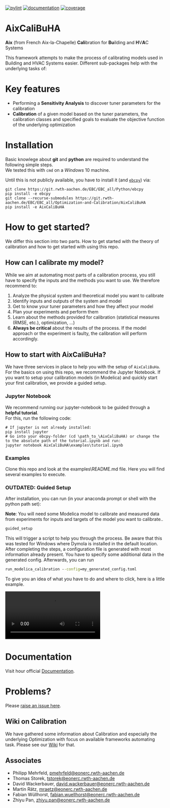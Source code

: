 [![pylint](https://ebc.pages.rwth-aachen.de/EBC_all/Optimization-and-Calibration/AixCaliBuHA/master/pylint/pylint.svg)](https://ebc.pages.rwth-aachen.de/EBC_all/Optimization-and-Calibration/AixCaliBuHA/master/pylint/pylint.html)
[![documentation](https://ebc.pages.rwth-aachen.de/EBC_all/Optimization-and-Calibration/AixCaliBuHA/master/docs/doc.svg)](https://ebc.pages.rwth-aachen.de/EBC_all/Optimization-and-Calibration/AixCaliBuHA/master/docs/index.html)
[![coverage](https://ebc.pages.rwth-aachen.de/EBC_all/Optimization-and-Calibration/AixCaliBuHA/master/coverage/badge.svg)](https://ebc.pages.rwth-aachen.de/EBC_all/Optimization-and-Calibration/AixCaliBuHA/master/coverage)


# AixCaliBuHA

**Aix** (from French Aix-la-Chapelle) 
**Cali**bration for **Bu**ilding and **H**V**A**C Systems

This framework attempts to make the process of calibrating models used in Building
and HVAC Systems easier. Different sub-packages help with the underlying tasks of:

# Key features
- Performing a **Sensitivity Analysis** to discover tuner parameters for the calibration
- **Calibration** of a given model based on the tuner parameters, the calibration classes and specified goals to evaluate the objective function of the underlying optimization


# Installation
Basic knowlege about **git** and **python** are required to understand the following simple steps.  
We tested this with `cmd` on a *Windows* 10 machine.

Until this is not publicly available, you have to install it (and [`ebcpy`](https://git.rwth-aachen.de/EBC/EBC_all/Python/ebcpy/-/blob/master/README.md)) via:
```
git clone https://git.rwth-aachen.de/EBC/EBC_all/Python/ebcpy
pip install -e ebcpy
git clone --recurse-submodules https://git.rwth-aachen.de/EBC/EBC_all/Optimization-and-Calibration/AixCaliBuHA
pip install -e AixCaliBuHA
```

# How to get started?
We differ this section into two parts. How to get started with the theory of calibration and how to get started with using this repo.

## How can I calibrate my model?
While we aim at automating most parts of a calibration process, you still have to specify the inputs and the methods you want to use.
We therefore recommend to:
1. Analyze the physical system and theoretical model you want to calibrate
2. Identify inputs and outputs of the system and model
3. Get to know your tuner parameters and how they affect your model
4. Plan your experiments and perform them
5. Learn about the methods provided for calibration (statistical measures (RMSE, etc.), optimization, ...)
6. **Always be critical** about the results of the process. If the model approach or the experiment is faulty, the calibration will perform accordingly. 

## How to start with AixCaliBuHa?
We have three services in place to help you with the setup of `AixCaliBuHa`. For the basics on using this repo, we recommend the Jupyter Notebook.
If you want to setup your calibration models (in Modelica) and quickly start your first calibration, we provide a guided setup.

### Jupyter Notebook
We recommend running our jupyter-notebook to be guided through a **helpful tutorial**.  
For this, run the following code:
```
# If jupyter is not already installed:
pip install jupyter
# Go into your ebcpy-folder (cd \path_to_\AixCaliBuHA) or change the to the absolute path of the tutorial.ipynb and run:
jupyter notebook AixCaliBuHA\examples\tutorial.ipynb
```

### Examples
Clone this repo and look at the examples\README.md file.
Here you will find several examples to execute.

### OUTDATED: Guided Setup
After installation, you can run (in your anaconda prompt or shell with the python path set):

**Note**: You will need some Modelica model to calibrate and measured data from experiments for inputs and targets of the model you want to calibrate..

```cmd
guided_setup
```
This will trigger a script to help you through the process. Be aware that this was tested for Windows where Dymola is installed in the default location.
After completing the steps, a configuration file is generated with most information already present. You have to specify some additional data in the generated config.
Afterwards, you can run
```cmd
run_modelica_calibration --config=my_generated_config.toml
```
To give you an idea of what you have to do and where to click, here is a little example.


![Sample Video](docs/img/guided_setup.mp4)

# Documentation
Visit hour official [Documentation](https://ebc.pages.rwth-aachen.de/EBC_all/Optimization-and-Calibration/AixCaliBuHA/master/docs).

# Problems?
Please [raise an issue here](https://git.rwth-aachen.de/EBC/EBC_all/Python/ebcpy/-/issues/new?issue%5Bassignee_id%5D=&issue%5Bmilestone_id%5D=).


## Wiki on Calibration
We have gathered some information about Calibration and especially the underlying Optimization with focus on available frameworks automating task.
Please see our [Wiki]() for that. 


## Associates
- Philipp Mehrfeld, pmehrfeld@eonerc.rwth-aachen.de
- Thomas Storek, tstorek@eonerc.rwth-aachen.de
- David Wackerbauer, david.wackerbauer@eonerc.rwth-aachen.de
- Martin Rätz, mraetz@eonerc.rwth-aachen.de
- Fabian Wüllhorst, fabian.wuellhorst@eonerc.rwth-aachen.de
- Zhiyu Pan, zhiyu.pan@eonerc.rwth-aachen.de


